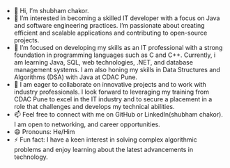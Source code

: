 - 👋 Hi, I’m shubham chakor.
- 👀 I’m interested in becoming a skilled IT developer with a focus on Java and software engineering practices. I’m passionate about creating efficient and scalable applications and contributing to open-source projects.
- 🌱 I’m focused on developing my skills as an IT professional with a strong foundation in programming languages such as C and C++. Currently, i am  learning Java, SQL, web technologies, .NET, and database management systems. I am also honing my skills in Data Structures and Algorithms (DSA) with Java at CDAC Pune.
- 💞 I am eager to collaborate on innovative projects and to work with industry professionals. I look forward to leveraging my training from CDAC Pune to excel in the IT industry and to secure a placement in a role that challenges and develops my technical abilities.
- 📫  Feel free to connect with me on GitHub or LinkedIn(shubham chakor). I am open to networking, and career opportunities.
- 😄 Pronouns: He/Him
- ⚡ Fun fact: I have a keen interest in solving complex algorithmic problems and enjoy learning about the latest advancements in technology.

<!---
ishubhamchakor/ishubhamchakor is a ✨ special ✨ repository because its `README.md` (this file) appears on your GitHub profile.
You can click the Preview link to take a look at your changes.
--->
